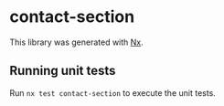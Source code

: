 # contact-section

This library was generated with [Nx](https://nx.dev).

## Running unit tests

Run `nx test contact-section` to execute the unit tests.

